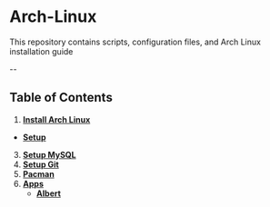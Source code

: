 # Arch-Linux
This repository contains scripts, configuration files, and Arch Linux installation guide

--


## Table of Contents

1. **[Install Arch Linux](https://github.com/sayems/Arch-Linux/wiki/Install-Arch-Linux)**
  - **[Setup](https://github.com/sayems/Arch-Linux/wiki/Install-Arch-Linux)**
3. **[Setup MySQL](https://github.com/sayems/Arch-Linux/wiki/Install-Arch-Linux)**
4. **[Setup Git](https://github.com/sayems/Arch-Linux/wiki/Install-Arch-Linux)**
5. **[Pacman](https://github.com/sayems/Arch-Linux/wiki/Install-Arch-Linux)**
6. **[Apps]()**
    - **[Albert](https://github.com/sayems/Arch-Linux/wiki/Albert)**


